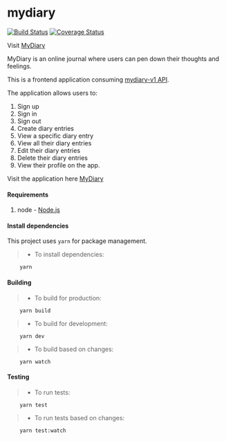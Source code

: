 # mydiary
[![Build Status](https://travis-ci.org/mutaimwiti/mydiary.svg?branch=development)](https://travis-ci.org/mutaimwiti/mydiary)
[![Coverage Status](https://coveralls.io/repos/github/mutaimwiti/mydiary/badge.svg?branch=development)](https://coveralls.io/github/mutaimwiti/mydiary?branch=development)

Visit [MyDiary](https://mutaimwiti.github.io/mydiary/)

MyDiary is an online journal where users can pen down their thoughts and feelings.

This is a frontend application consuming [mydiary-v1 API](https://github.com/mutaimwiti/mydiary-v1).

The application allows users to:

1. Sign up
2. Sign in
3. Sign out
4. Create diary entries
5. View a specific diary entry
6. View all their diary entries
7. Edit their diary entries
8. Delete their diary entries
9. View their profile on the app.

Visit the application here [MyDiary](https://mutaimwiti.github.io/mydiary/)

#### Requirements
1. node - [Node.js](https://nodejs.org/en/download/)

#### Install dependencies
This project uses `yarn` for package management. 

>- To install dependencies:

        yarn

#### Building
>- To build for production:

        yarn build

>- To build for development:

        yarn dev

>- To build based on changes:

        yarn watch

#### Testing
>- To run tests:

        yarn test

>- To run tests based on changes:

        yarn test:watch
